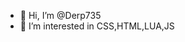 - 👋 Hi, I’m @Derp735
- 👀 I’m interested in CSS,HTML,LUA,JS

<!---
Derp735/Derp735 is a ✨ special ✨ repository because its `README.md` (this file) appears on your GitHub profile.
You can click the Preview link to take a look at your changes.
--->
